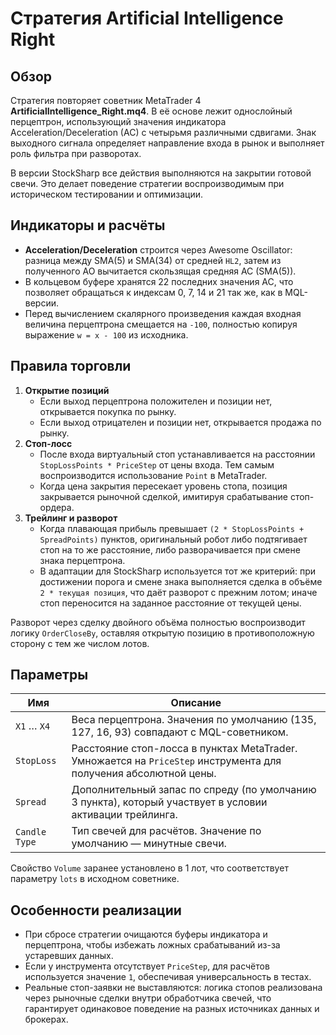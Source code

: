 # Стратегия Artificial Intelligence Right

## Обзор
Стратегия повторяет советник MetaTrader 4 **ArtificialIntelligence_Right.mq4**. В её основе лежит однослойный перцептрон,
использующий значения индикатора Acceleration/Deceleration (AC) с четырьмя различными сдвигами. Знак выходного сигнала
определяет направление входа в рынок и выполняет роль фильтра при разворотах.

В версии StockSharp все действия выполняются на закрытии готовой свечи. Это делает поведение стратегии воспроизводимым при
историческом тестировании и оптимизации.

## Индикаторы и расчёты
- **Acceleration/Deceleration** строится через Awesome Oscillator: разница между SMA(5) и SMA(34) от средней `HL2`, затем из
  полученного AO вычитается скользящая средняя AC (SMA(5)).
- В кольцевом буфере хранятся 22 последних значения AC, что позволяет обращаться к индексам 0, 7, 14 и 21 так же, как в MQL-версии.
- Перед вычислением скалярного произведения каждая входная величина перцептрона смещается на `-100`, полностью копируя
  выражение `w = x - 100` из исходника.

## Правила торговли
1. **Открытие позиций**
   - Если выход перцептрона положителен и позиции нет, открывается покупка по рынку.
   - Если выход отрицателен и позиции нет, открывается продажа по рынку.
2. **Стоп-лосс**
   - После входа виртуальный стоп устанавливается на расстоянии `StopLossPoints * PriceStep` от цены входа. Тем самым
     воспроизводится использование `Point` в MetaTrader.
   - Когда цена закрытия пересекает уровень стопа, позиция закрывается рыночной сделкой, имитируя срабатывание стоп-ордера.
3. **Трейлинг и разворот**
   - Когда плавающая прибыль превышает `(2 * StopLossPoints + SpreadPoints)` пунктов, оригинальный робот либо подтягивает стоп
     на то же расстояние, либо разворачивается при смене знака перцептрона.
   - В адаптации для StockSharp используется тот же критерий: при достижении порога и смене знака выполняется сделка в объёме
     `2 * текущая позиция`, что даёт разворот с прежним лотом; иначе стоп переносится на заданное расстояние от текущей цены.

Разворот через сделку двойного объёма полностью воспроизводит логику `OrderCloseBy`, оставляя открытую позицию в противоположную
сторону с тем же числом лотов.

## Параметры
| Имя | Описание |
| --- | --- |
| `X1` … `X4` | Веса перцептрона. Значения по умолчанию (135, 127, 16, 93) совпадают с MQL-советником. |
| `StopLoss` | Расстояние стоп-лосса в пунктах MetaTrader. Умножается на `PriceStep` инструмента для получения абсолютной цены. |
| `Spread` | Дополнительный запас по спреду (по умолчанию 3 пункта), который участвует в условии активации трейлинга. |
| `Candle Type` | Тип свечей для расчётов. Значение по умолчанию — минутные свечи. |

Свойство `Volume` заранее установлено в 1 лот, что соответствует параметру `lots` в исходном советнике.

## Особенности реализации
- При сбросе стратегии очищаются буферы индикатора и перцептрона, чтобы избежать ложных срабатываний из-за устаревших данных.
- Если у инструмента отсутствует `PriceStep`, для расчётов используется значение `1`, обеспечивая универсальность в тестах.
- Реальные стоп-заявки не выставляются: логика стопов реализована через рыночные сделки внутри обработчика свечей, что
  гарантирует одинаковое поведение на разных источниках данных и брокерах.

